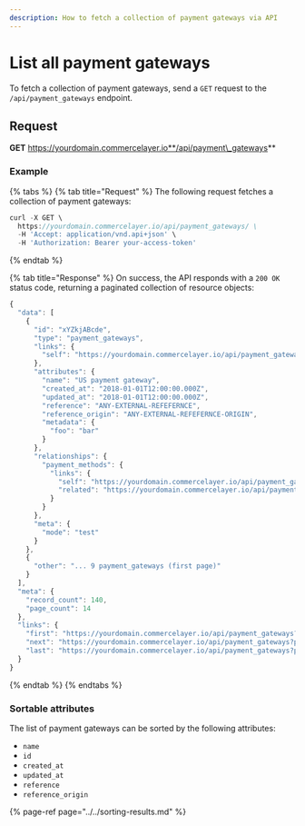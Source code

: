 ```yaml
---
description: How to fetch a collection of payment gateways via API
---
```


# List all payment gateways

To fetch a collection of payment gateways, send a `GET` request to the `/api/payment_gateways` endpoint.

## Request

**GET** https://yourdomain.commercelayer.io**/api/payment\_gateways**

### **Example**

{% tabs %}
{% tab title="Request" %}
The following request fetches a collection of payment gateways:

```javascript
curl -X GET \
  https://yourdomain.commercelayer.io/api/payment_gateways/ \
  -H 'Accept: application/vnd.api+json' \
  -H 'Authorization: Bearer your-access-token'
```
{% endtab %}

{% tab title="Response" %}
On success, the API responds with a `200 OK` status code, returning a paginated collection of resource objects:

```javascript
{
  "data": [
    {
      "id": "xYZkjABcde",
      "type": "payment_gateways",
      "links": {
        "self": "https://yourdomain.commercelayer.io/api/payment_gateways/xYZkjABcde"
      },
      "attributes": {
        "name": "US payment gateway",
        "created_at": "2018-01-01T12:00:00.000Z",
        "updated_at": "2018-01-01T12:00:00.000Z",
        "reference": "ANY-EXTERNAL-REFEFERNCE",
        "reference_origin": "ANY-EXTERNAL-REFEFERNCE-ORIGIN",
        "metadata": {
          "foo": "bar"
        }
      },
      "relationships": {
        "payment_methods": {
          "links": {
            "self": "https://yourdomain.commercelayer.io/api/payment_gateways/xYZkjABcde/relationships/payment_methods",
            "related": "https://yourdomain.commercelayer.io/api/payment_gateways/xYZkjABcde/payment_methods"
          }
        }
      },
      "meta": {
        "mode": "test"
      }
    },
    {
      "other": "... 9 payment_gateways (first page)"
    }
  ],
  "meta": {
    "record_count": 140,
    "page_count": 14
  },
  "links": {
    "first": "https://yourdomain.commercelayer.io/api/payment_gateways?page[number]=1&page[size]=10",
    "next": "https://yourdomain.commercelayer.io/api/payment_gateways?page[number]=2&page[size]=10",
    "last": "https://yourdomain.commercelayer.io/api/payment_gateways?page[number]=14&page[size]=10"
  }
}
```
{% endtab %}
{% endtabs %}

### Sortable attributes

The list of payment gateways can be sorted by the following attributes:

* `name`
* `id`
* `created_at`
* `updated_at`
* `reference`
* `reference_origin`

{% page-ref page="../../sorting-results.md" %}

